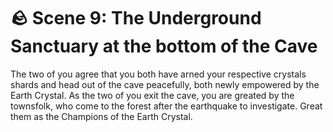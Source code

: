 # 🪨 Scene 9: The Underground Sanctuary at the bottom of the Cave

The two of you agree that you both have arned your respective crystals shards and head out of the cave peacefully, both newly empowered by the Earth Crystal. As the two of you exit the cave, you are greated by the townsfolk, who come to the forest after the earthquake to investigate. Great them as the Champions of the Earth Crystal. 